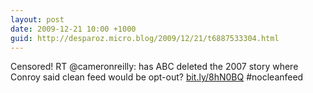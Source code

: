 ```yaml
---
layout: post
date: 2009-12-21 10:00 +1000
guid: http://desparoz.micro.blog/2009/12/21/t6887533304.html
---
```

Censored! RT @cameronreilly: has ABC deleted the 2007 story where Conroy said clean feed would be opt-out? [bit.ly/8hN0BQ](http://bit.ly/8hN0BQ) #nocleanfeed
